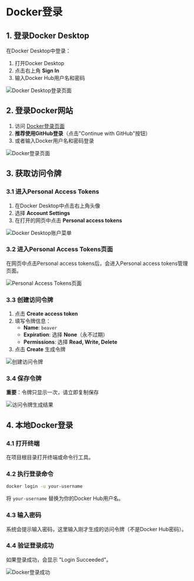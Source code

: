 # Docker登录

## 1. 登录Docker Desktop

在Docker Desktop中登录：

1. 打开Docker Desktop
2. 点击右上角 **Sign In**
3. 输入Docker Hub用户名和密码

![Docker Desktop登录页面](/server_dev_build/login.png)

## 2. 登录Docker网站

1. 访问 [Docker登录页面](https://login.docker.com/u/login/identifier)
2. **推荐使用GitHub登录**（点击"Continue with GitHub"按钮）
3. 或者输入Docker用户名和密码登录

![Docker登录页面](/server_dev_build/login1.png)

## 3. 获取访问令牌

### 3.1 进入Personal Access Tokens

1. 在Docker Desktop中点击右上角头像
2. 选择 **Account Settings**
3. 在打开的网页中点击 **Personal access tokens**

![Docker Desktop账户菜单](/server_dev_build/docker-account-menu.png)

### 3.2 进入Personal Access Tokens页面

在网页中点击Personal access tokens后，会进入Personal access tokens管理页面。

![Personal Access Tokens页面](/server_dev_build/personal-access-tokens.png)

### 3.3 创建访问令牌

1. 点击 **Create access token**
2. 填写令牌信息：
   - **Name**: `beaver`
   - **Expiration**: 选择 **None**（永不过期）
   - **Permissions**: 选择 **Read, Write, Delete**
3. 点击 **Create** 生成令牌

![创建访问令牌](/server_dev_build/create-token.png)

### 3.4 保存令牌

**重要**：令牌只显示一次，请立即复制保存

![访问令牌生成结果](/server_dev_build/token-result.png)

## 4. 本地Docker登录

### 4.1 打开终端

在项目根目录打开终端或命令行工具。

### 4.2 执行登录命令

```bash
docker login -u your-username
```

将 `your-username` 替换为你的Docker Hub用户名。

### 4.3 输入密码

系统会提示输入密码，这里输入刚才生成的访问令牌（不是Docker Hub密码）。


### 4.4 验证登录成功

如果登录成功，会显示 "Login Succeeded"。

![Docker登录成功](/server_dev_build/docker-login-success.png)



 